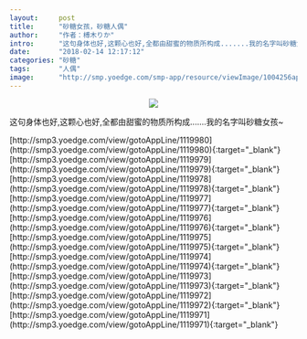 ```yaml
---
layout:     post
title:      "砂糖女孩，砂糖人偶"
author:     "作者：榑木りか"
intro:      "这句身体也好,这颗心也好,全都由甜蜜的物质所构成.......我的名字叫砂糖女孩~"
date:       "2018-02-14 12:17:12"
categories: "砂糖"
tags:       "人偶"
image:      "http://smp.yoedge.com/smp-app/resource/viewImage/1004256appline.png"
---
```

<div style="text-align: center">
<p><img src="http://smp.yoedge.com/smp-app/resource/viewImage/1004256appline.png"/></p>
</div>
<p class="post-meta">
<span>这句身体也好,这颗心也好,全都由甜蜜的物质所构成.......我的名字叫砂糖女孩~</span>
</p>
[http://smp3.yoedge.com/view/gotoAppLine/1119980](http://smp3.yoedge.com/view/gotoAppLine/1119980){:target="_blank"}
[http://smp3.yoedge.com/view/gotoAppLine/1119979](http://smp3.yoedge.com/view/gotoAppLine/1119979){:target="_blank"}
[http://smp3.yoedge.com/view/gotoAppLine/1119978](http://smp3.yoedge.com/view/gotoAppLine/1119978){:target="_blank"}
[http://smp3.yoedge.com/view/gotoAppLine/1119977](http://smp3.yoedge.com/view/gotoAppLine/1119977){:target="_blank"}
[http://smp3.yoedge.com/view/gotoAppLine/1119976](http://smp3.yoedge.com/view/gotoAppLine/1119976){:target="_blank"}
[http://smp3.yoedge.com/view/gotoAppLine/1119975](http://smp3.yoedge.com/view/gotoAppLine/1119975){:target="_blank"}
[http://smp3.yoedge.com/view/gotoAppLine/1119974](http://smp3.yoedge.com/view/gotoAppLine/1119974){:target="_blank"}
[http://smp3.yoedge.com/view/gotoAppLine/1119973](http://smp3.yoedge.com/view/gotoAppLine/1119973){:target="_blank"}
[http://smp3.yoedge.com/view/gotoAppLine/1119972](http://smp3.yoedge.com/view/gotoAppLine/1119972){:target="_blank"}
[http://smp3.yoedge.com/view/gotoAppLine/1119971](http://smp3.yoedge.com/view/gotoAppLine/1119971){:target="_blank"}


